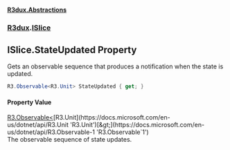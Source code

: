 #### [R3dux.Abstractions](R3dux.Abstractions.md 'R3dux.Abstractions')
### [R3dux](R3dux.Abstractions.md#R3dux 'R3dux').[ISlice](ISlice.md 'R3dux.ISlice')

## ISlice.StateUpdated Property

Gets an observable sequence that produces a notification when the state is updated.

```csharp
R3.Observable<R3.Unit> StateUpdated { get; }
```

#### Property Value
[R3.Observable&lt;](https://docs.microsoft.com/en-us/dotnet/api/R3.Observable-1 'R3.Observable`1')[R3.Unit](https://docs.microsoft.com/en-us/dotnet/api/R3.Unit 'R3.Unit')[&gt;](https://docs.microsoft.com/en-us/dotnet/api/R3.Observable-1 'R3.Observable`1')  
The observable sequence of state updates.